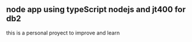 ## node app using typeScript nodejs and jt400 for db2 

this is a personal proyect to improve and learn 